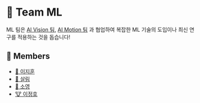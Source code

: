 # 🤖 Team ML

ML
팀은 [AI Vision 팀](/profile/vision/vision.md), [AI Motion 팀](/profile/motion/motion.md)
과 협업하여 복잡한 ML 기술의 도입이나 최신 연구를 적용하는 것을 돕습니다!

## 👥 Members

- [🐺 이지훈](/profile/ml/members/jihun.md)
- [🐯 살림](/profile/ml/members/saleem.md)
- [🐶 소영](/profile/ml/members/soyoung.md)
- [🐮 이정호](/profile/ml/members/jeongho.md)